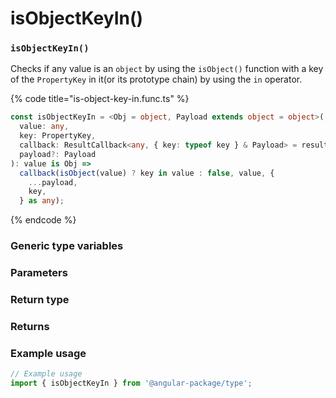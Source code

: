 # isObjectKeyIn()

### `isObjectKeyIn()`

Checks if any value is an `object` by using the `isObject()` function with a key of the `PropertyKey` in it(or its prototype chain) by using the `in` operator.

{% code title="is-object-key-in.func.ts" %}
```typescript
const isObjectKeyIn = <Obj = object, Payload extends object = object>(
  value: any,
  key: PropertyKey,
  callback: ResultCallback<any, { key: typeof key } & Payload> = resultCallback,
  payload?: Payload
): value is Obj =>
  callback(isObject(value) ? key in value : false, value, {
    ...payload,
    key,
  } as any);
```
{% endcode %}

### Generic type variables

### Parameters

### Return type

### Returns

### Example usage

```typescript
// Example usage
import { isObjectKeyIn } from '@angular-package/type';

```

